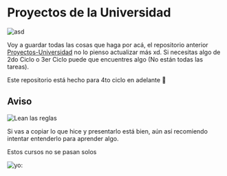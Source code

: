 # Proyectos de la Universidad

![asd](https://i.imgur.com/5Wm5kXv.gif)

Voy a guardar todas las cosas que haga por acá, el repositorio anterior [Proyectos-Universidad](https://github.com/Multex/Proyectos-Universidad) no lo pienso actualizar más xd. Si necesitas algo de 2do Ciclo o 3er Ciclo puede que encuentres algo (No están todas las tareas).

Este repositorio está hecho para 4to ciclo en adelante 🤙 

## Aviso
![Lean las reglas](https://i.imgur.com/lGAmNo2.png)

Si vas a copiar lo que hice y presentarlo está bien, aún así recomiendo intentar entenderlo para aprender algo.

Estos cursos no se pasan solos

![yo:](https://i.imgur.com/GdVX0b4.jpeg)